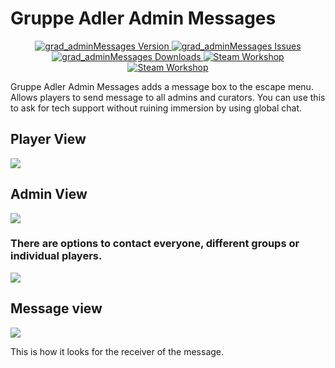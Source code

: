 # Gruppe Adler Admin Messages

<p align="center">
    <a href="https://github.com/gruppe-adler/grad_adminMessages/releases/latest">
        <img src="https://img.shields.io/github/release/gruppe-adler/grad_adminMessages.svg?style=flat-square" alt="grad_adminMessages Version">
    </a>
    <a href="https://github.com/gruppe-adler/grad_adminMessages/issues">
        <img src="https://img.shields.io/github/issues-raw/gruppe-adler/grad_adminMessages.svg?style=flat-square&label=Issues" alt="grad_adminMessages Issues">
    </a>
    <a href="https://github.com/gruppe-adler/grad_adminMessages/releases">
        <img src="https://img.shields.io/github/downloads/gruppe-adler/grad_adminMessages/total.svg?style=flat-square&label=Downloads" alt="grad_adminMessages Downloads">
    </a>
    <a href="http://steamcommunity.com/sharedfiles/filedetails/?id=1224892496">
        <img src="https://img.shields.io/badge/Steam-Workshop-1B2838.svg?style=flat-square" alt="Steam Workshop">
    </a>
  <a href="https://github.com/gruppe-adler/grad_adminMessages/workflows">
        <img src="https://github.com/gruppe-adler/grad_adminMessages/workflows/CI/badge.svg" alt="Steam Workshop">
    </a>
</p>

Gruppe Adler Admin Messages adds a message box to the escape menu. Allows players to send message to all admins and curators. You can use this to ask for tech support without ruining immersion by using global chat. 

## Player View
![](https://i.imgur.com/8fglvKy.png)

## Admin View

![](https://i.imgur.com/dGDDH5m.png)

### There are options to contact everyone, different groups or individual players.

![](https://i.imgur.com/QfKATzy.png)

## Message view
![](https://i.imgur.com/72JWOoY.png)

This is how it looks for the receiver of the message.
